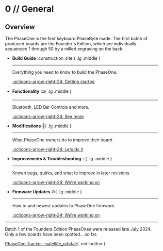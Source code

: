 # 0 // General

## Overview

The PhaseOne is the first keyboard PhaseByte made. The first batch of produced boards are the Founder's Edition, which are individually sequenced 1 through 50 by a milled engraving on the back. 

<div class="grid cards" markdown>

-   __Build Guide__ :construction_site:{ .lg .middle }

    ---

    Everything you need to know to build the PhaseOne.

    [:octicons-arrow-right-24: Getting started](02_PhaseOne_BuildGuide.md)

-   __Functionality__ :keyboard:{ .lg .middle }

    ---

    Bluetooth, LED Bar Controls and more.

    [:octicons-arrow-right-24: See more](01_PhaseOne_Functionality.md)

-   __Modifications__ :hammer:{ .lg .middle }

    ---

    What PhaseOne owners do to improve their board.

    [:octicons-arrow-right-24: Lets do it](03_PhaseOne_Modifications.md)

-   __Improvements & Troubleshooting__ :bulb:{ .lg .middle }

    ---

    Known bugs, quirks, and what to improve in later revisions.

    [:octicons-arrow-right-24: We're working on](04_PhaseOne_Improvements.md)

-   __Firmware Updates__ :gear:{ .lg .middle }

    ---

    How to and newest updates to PhaseOne firmware.

    [:octicons-arrow-right-24: We're working on](05_PhaseOne_Firmware.md)

</div class="grid cards" markdown>


---

Batch 1 of the Founders Edition PhaseOnes were released late July 2024. Only a few boards have been spotted... so far.

[PhaseOne Tracker ::satellite_orbital:](PhaseOne_Tracker/50_PhaseOne_Tracker.md){ .md-button }

